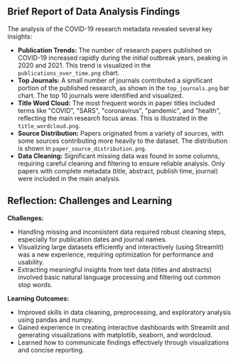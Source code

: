 ## Brief Report of Data Analysis Findings

The analysis of the COVID-19 research metadata revealed several key insights:

- **Publication Trends:** The number of research papers published on COVID-19 increased rapidly during the initial outbreak years, peaking in 2020 and 2021. This trend is visualized in the `publications_over_time.png` chart.
- **Top Journals:** A small number of journals contributed a significant portion of the published research, as shown in the `top_journals.png` bar chart. The top 10 journals were identified and visualized.
- **Title Word Cloud:** The most frequent words in paper titles included terms like "COVID", "SARS", "coronavirus", "pandemic", and "health", reflecting the main research focus areas. This is illustrated in the `title_wordcloud.png`.
- **Source Distribution:** Papers originated from a variety of sources, with some sources contributing more heavily to the dataset. The distribution is shown in `paper_source_distribution.png`.
- **Data Cleaning:** Significant missing data was found in some columns, requiring careful cleaning and filtering to ensure reliable analysis. Only papers with complete metadata (title, abstract, publish time, journal) were included in the main analysis.

## Reflection: Challenges and Learning

**Challenges:**
- Handling missing and inconsistent data required robust cleaning steps, especially for publication dates and journal names.
- Visualizing large datasets efficiently and interactively (using Streamlit) was a new experience, requiring optimization for performance and usability.
- Extracting meaningful insights from text data (titles and abstracts) involved basic natural language processing and filtering out common stop words.

**Learning Outcomes:**
- Improved skills in data cleaning, preprocessing, and exploratory analysis using pandas and numpy.
- Gained experience in creating interactive dashboards with Streamlit and generating visualizations with matplotlib, seaborn, and wordcloud.
- Learned how to communicate findings effectively through visualizations and concise reporting.